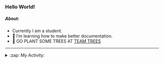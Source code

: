 ### Hello World!

##### About:
- Currently I am a student.
- 🌱 I’m learning how to make better documentation.
- 🌱 GO PLANT SOME TREES AT [TEAM TREES](https://teamtrees.org/)

---
<details>
  <summary>:zap: My Activity:</summary>
  
<!--START_SECTION:waka-->
![Code Time](http://img.shields.io/badge/Code%20Time-1%2C123%20hrs%2025%20mins-blue)

**I'm a Night 🦉** 

```text
🌞 Morning                1690 commits        ██░░░░░░░░░░░░░░░░░░░░░░░   10.00 % 
🌆 Daytime                5677 commits        ████████░░░░░░░░░░░░░░░░░   33.58 % 
🌃 Evening                4794 commits        ███████░░░░░░░░░░░░░░░░░░   28.36 % 
🌙 Night                  4746 commits        ███████░░░░░░░░░░░░░░░░░░   28.07 % 
```
📅 **I'm Most Productive on Wednesday** 

```text
Monday                   2411 commits        ████░░░░░░░░░░░░░░░░░░░░░   14.26 % 
Tuesday                  2134 commits        ███░░░░░░░░░░░░░░░░░░░░░░   12.62 % 
Wednesday                4058 commits        ██████░░░░░░░░░░░░░░░░░░░   24.00 % 
Thursday                 2254 commits        ███░░░░░░░░░░░░░░░░░░░░░░   13.33 % 
Friday                   1686 commits        ██░░░░░░░░░░░░░░░░░░░░░░░   09.97 % 
Saturday                 1487 commits        ██░░░░░░░░░░░░░░░░░░░░░░░   08.80 % 
Sunday                   2877 commits        ████░░░░░░░░░░░░░░░░░░░░░   17.02 % 
```


📊 **This Week I Spent My Time On** 

```text
🔥 Editors: 
VS Code                  1 hr 42 mins        █████████████████████████   100.00 % 

🐱‍💻 Projects: 
praise                   1 hr 11 mins        █████████████████░░░░░░░░   69.78 % 
discord-bot              30 mins             ███████░░░░░░░░░░░░░░░░░░   29.49 % 
CSF22                    0 secs              ░░░░░░░░░░░░░░░░░░░░░░░░░   00.72 % 
```


 Last Updated on 19/05/2023 17:08:43 UTC
<!--END_SECTION:waka-->
</details>
